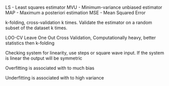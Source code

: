 LS - Least squares estimator
MVU - Minimum-variance unbiased estimator
MAP - Maximum a posteriori estimation
MSE - Mean Squared Error


k-folding, cross-validation k times. Validate the estimator on a random subset of the dataset k times.

LOO-CV Leave One Out Cross Validation, Computationally heavy, better statistics then k-folding

Checking system for linearity, use steps or square wave input. If the system is linear the output will be symmetric

Overfitting is associated with to much bias

Underfitting is associated with to high variance

